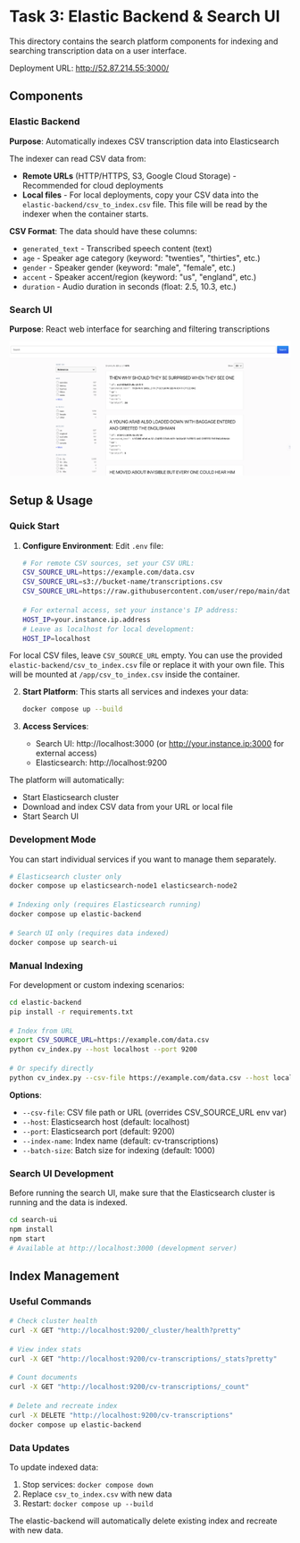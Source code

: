 # Task 3: Elastic Backend & Search UI

This directory contains the search platform components for indexing and searching transcription data on a user interface.

Deployment URL: http://52.87.214.55:3000/

## Components

### Elastic Backend
**Purpose**: Automatically indexes CSV transcription data into Elasticsearch

The indexer can read CSV data from:
- **Remote URLs** (HTTP/HTTPS, S3, Google Cloud Storage) - Recommended for cloud deployments
- **Local files** - For local deployments, copy your CSV data into the `elastic-backend/csv_to_index.csv` file. This file will be read by the indexer when the container starts.

**CSV Format**: The data should have these columns:
- `generated_text` - Transcribed speech content (text)
- `age` - Speaker age category (keyword: "twenties", "thirties", etc.)  
- `gender` - Speaker gender (keyword: "male", "female", etc.)
- `accent` - Speaker accent/region (keyword: "us", "england", etc.)
- `duration` - Audio duration in seconds (float: 2.5, 10.3, etc.)

### Search UI
**Purpose**: React web interface for searching and filtering transcriptions

![Search UI Screenshot](search_ui.png)

## Setup & Usage

### Quick Start

1. **Configure Environment**: Edit `.env` file:
   ```bash
   # For remote CSV sources, set your CSV URL:
   CSV_SOURCE_URL=https://example.com/data.csv
   CSV_SOURCE_URL=s3://bucket-name/transcriptions.csv
   CSV_SOURCE_URL=https://raw.githubusercontent.com/user/repo/main/data.csv
   
   # For external access, set your instance's IP address:
   HOST_IP=your.instance.ip.address
   # Leave as localhost for local development:
   HOST_IP=localhost
   ```
For local CSV files, leave `CSV_SOURCE_URL` empty. You can use the provided `elastic-backend/csv_to_index.csv` file or replace it with your own file. This will be mounted at `/app/csv_to_index.csv` inside the container.

2. **Start Platform**: This starts all services and indexes your data:
   ```bash
   docker compose up --build
   ```

3. **Access Services**:
   - Search UI: http://localhost:3000 (or http://your.instance.ip:3000 for external access)
   - Elasticsearch: http://localhost:9200

The platform will automatically:
- Start Elasticsearch cluster
- Download and index CSV data from your URL or local file
- Start Search UI

### Development Mode
You can start individual services if you want to manage them separately.

```bash
# Elasticsearch cluster only
docker compose up elasticsearch-node1 elasticsearch-node2

# Indexing only (requires Elasticsearch running)
docker compose up elastic-backend

# Search UI only (requires data indexed)
docker compose up search-ui
```

### Manual Indexing
For development or custom indexing scenarios:

```bash
cd elastic-backend
pip install -r requirements.txt

# Index from URL
export CSV_SOURCE_URL=https://example.com/data.csv
python cv_index.py --host localhost --port 9200

# Or specify directly
python cv_index.py --csv-file https://example.com/data.csv --host localhost
```

**Options**:
- `--csv-file`: CSV file path or URL (overrides CSV_SOURCE_URL env var)
- `--host`: Elasticsearch host (default: localhost)
- `--port`: Elasticsearch port (default: 9200)
- `--index-name`: Index name (default: cv-transcriptions)
- `--batch-size`: Batch size for indexing (default: 1000)

### Search UI Development
Before running the search UI, make sure that the Elasticsearch cluster is running and the data is indexed.
```bash
cd search-ui
npm install
npm start
# Available at http://localhost:3000 (development server)
```

## Index Management

### Useful Commands
```bash
# Check cluster health
curl -X GET "http://localhost:9200/_cluster/health?pretty"

# View index stats
curl -X GET "http://localhost:9200/cv-transcriptions/_stats?pretty"

# Count documents
curl -X GET "http://localhost:9200/cv-transcriptions/_count"

# Delete and recreate index
curl -X DELETE "http://localhost:9200/cv-transcriptions"
docker compose up elastic-backend
```

### Data Updates
To update indexed data:
1. Stop services: `docker compose down`
2. Replace `csv_to_index.csv` with new data
3. Restart: `docker compose up --build`

The elastic-backend will automatically delete existing index and recreate with new data.